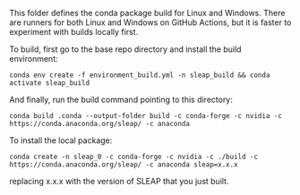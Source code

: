This folder defines the conda package build for Linux and Windows. There are runners for both Linux and Windows on GitHub Actions, but it is faster to experiment with builds locally first.

To build, first go to the base repo directory and install the build environment:

```
conda env create -f environment_build.yml -n sleap_build && conda activate sleap_build
```

And finally, run the build command pointing to this directory:

```
conda build .conda --output-folder build -c conda-forge -c nvidia -c https://conda.anaconda.org/sleap/ -c anaconda
```

To install the local package:

```
conda create -n sleap_0 -c conda-forge -c nvidia -c ./build -c https://conda.anaconda.org/sleap/ -c anaconda sleap=x.x.x
```

replacing x.x.x with the version of SLEAP that you just built.

